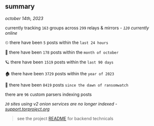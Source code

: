 
## summary
_october 14th, 2023_

currently tracking `163` groups across `299` relays & mirrors - _`120` currently online_

⏲ there have been `5` posts within the `last 24 hours`

🦈 there have been `178` posts within the `month of october`

🪐 there have been `1519` posts within the `last 90 days`

🏚 there have been `3729` posts within the `year of 2023`

🦕 there have been `8419` posts `since the dawn of ransomwatch`

there are `96` custom parsers indexing posts

_`20` sites using v2 onion services are no longer indexed - [support.torproject.org](https://support.torproject.org/onionservices/v2-deprecation/)_

> see the project [README](https://github.com/joshhighet/ransomwatch#ransomwatch--) for backend technicals

